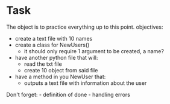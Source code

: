 # Task
The object is to practice everything up to this point. 
objectives: 
- create a text file with 10 names
- create a class for NewUsers()
    - it should only require 1 argument to be created, a name?
- have another python file that will:
    - read the txt file
    - create 10 object from said file
- have a method in you NewUser that:
    - outputs a text file with information about the user

Don't forget:
    - definition of done
    - handling errors